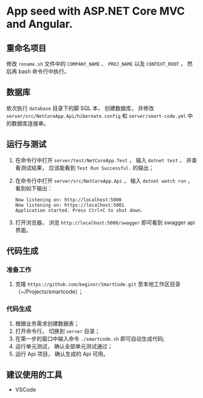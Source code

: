 # App seed with ASP.NET Core MVC and Angular.

## 重命名项目

修改 `rename.sh` 文件中的 `COMPANY_NAME` 、 `PROJ_NAME` 以及 `CONTEXT_ROOT` ， 然后再 bash 命令行中执行。

## 数据库

依次执行 `database` 目录下的脚 SQL 本， 创建数据库， 并修改 `server/src/NetCoreApp.Api/hibernate.config` 和 `server/smart-code.yml` 中的数据库连接串。

## 运行与测试

1. 在命令行中打开 `server/test/NetCoreApp.Test` ， 输入 `dotnet test` ， 并查看测试结果， 应该能看到 `Test Run Successful.` 的输出；
2. 在命令行中打开 `server/src/NetCoreApp.Api` ， 输入 `dotnet watch run` ， 看到如下输出：

   ```
   Now listening on: http://localhost:5000
   Now listening on: https://localhost:5001
   Application started. Press Ctrl+C to shut down.
   ```

3. 打开浏览器， 浏览 `http://localhost:5000/swagger` 即可看到 swagger api 界面。

## 代码生成

### 准备工作

1. 克隆 `https://github.com/beginor/SmartCode.git` 至本地工作区目录（~/Projects/smartcode）；

### 代码生成

1. 根据业务需求创建数据表；
2. 打开命令行， 切换到 `server` 目录；
3. 在第一步的窗口中输入命令 `./smartcode.sh` 即可自动生成代码;
4. 运行单元测试， 确认全部单元测试通过；
5. 运行 Api 项目， 确认生成的 Api 可用。

## 建议使用的工具

- VSCode 
